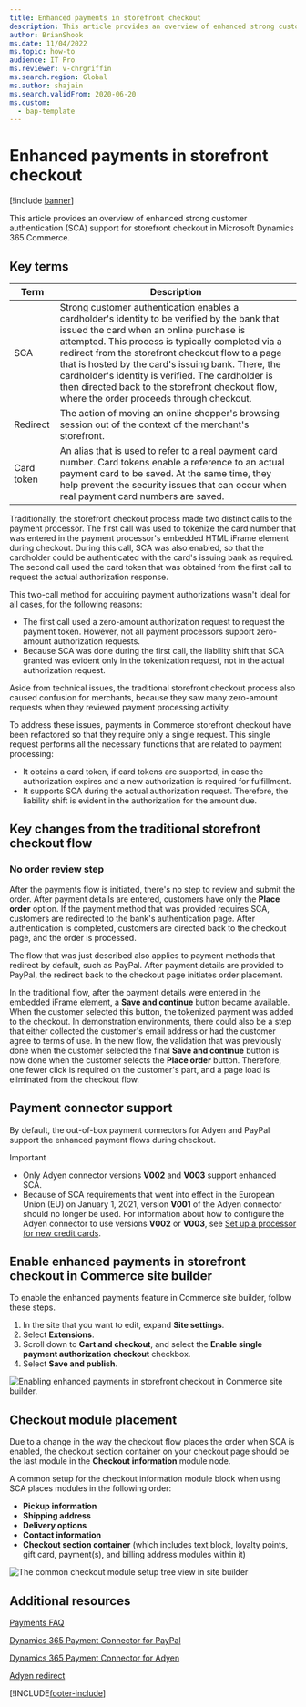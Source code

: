 ```yaml
---
title: Enhanced payments in storefront checkout
description: This article provides an overview of enhanced strong customer authentication (SCA) support for storefront checkout in Microsoft Dynamics 365 Commerce.
author: BrianShook
ms.date: 11/04/2022
ms.topic: how-to
audience: IT Pro
ms.reviewer: v-chrgriffin
ms.search.region: Global
ms.author: shajain
ms.search.validFrom: 2020-06-20
ms.custom: 
  - bap-template
---
```


# Enhanced payments in storefront checkout

[!include [banner](../includes/banner.md)]

This article provides an overview of enhanced strong customer authentication (SCA) support for storefront checkout in Microsoft Dynamics 365 Commerce.

## Key terms

| Term | Description |
|---|---|
| SCA | Strong customer authentication enables a cardholder's identity to be verified by the bank that issued the card when an online purchase is attempted. This process is typically completed via a redirect from the storefront checkout flow to a page that is hosted by the card's issuing bank. There, the cardholder's identity is verified. The cardholder is then directed back to the storefront checkout flow, where the order proceeds through checkout. |
| Redirect | The action of moving an online shopper's browsing session out of the context of the merchant's storefront. |
| Card token | An alias that is used to refer to a real payment card number. Card tokens enable a reference to an actual payment card to be saved. At the same time, they help prevent the security issues that can occur when real payment card numbers are saved. |

Traditionally, the storefront checkout process made two distinct calls to the payment processor. The first call was used to tokenize the card number that was entered in the payment processor's embedded HTML iFrame element during checkout. During this call, SCA was also enabled, so that the cardholder could be authenticated with the card's issuing bank as required. The second call used the card token that was obtained from the first call to request the actual authorization response.

This two-call method for acquiring payment authorizations wasn't ideal for all cases, for the following reasons:

- The first call used a zero-amount authorization request to request the payment token. However, not all payment processors support zero-amount authorization requests.
- Because SCA was done during the first call, the liability shift that SCA granted was evident only in the tokenization request, not in the actual authorization request.

Aside from technical issues, the traditional storefront checkout process also caused confusion for merchants, because they saw many zero-amount requests when they reviewed payment processing activity.

To address these issues, payments in Commerce storefront checkout have been refactored so that they require only a single request. This single request performs all the necessary functions that are related to payment processing:

- It obtains a card token, if card tokens are supported, in case the authorization expires and a new authorization is required for fulfillment.
- It supports SCA during the actual authorization request. Therefore, the liability shift is evident in the authorization for the amount due.

## Key changes from the traditional storefront checkout flow

### No order review step

After the payments flow is initiated, there's no step to review and submit the order. After payment details are entered, customers have only the **Place order** option. If the payment method that was provided requires SCA, customers are redirected to the bank's authentication page. After authentication is completed, customers are directed back to the checkout page, and the order is processed.

The flow that was just described also applies to payment methods that redirect by default, such as PayPal. After payment details are provided to PayPal, the redirect back to the checkout page initiates order placement.

In the traditional flow, after the payment details were entered in the embedded iFrame element, a **Save and continue** button became available. When the customer selected this button, the tokenized payment was added to the checkout. In demonstration environments, there could also be a step that either collected the customer's email address or had the customer agree to terms of use. In the new flow, the validation that was previously done when the customer selected the final **Save and continue** button is now done when the customer selects the **Place order** button. Therefore, one fewer click is required on the customer's part, and a page load is eliminated from the checkout flow.

## Payment connector support

By default, the out-of-box payment connectors for Adyen and PayPal support the enhanced payment flows during checkout.

> [!IMPORTANT]
> - Only Adyen connector versions **V002** and **V003** support enhanced SCA.
> - Because of SCA requirements that went into effect in the European Union (EU) on January 1, 2021, version **V001** of the Adyen connector should no longer be used. For information about how to configure the Adyen connector to use versions **V002** or **V003**, see [Set up a processor for new credit cards](adyen-connector-setup.md#set-up-a-processor-for-new-credit-cards).

## Enable enhanced payments in storefront checkout in Commerce site builder

To enable the enhanced payments feature in Commerce site builder, follow these steps.

1. In the site that you want to edit, expand **Site settings**.
2. Select **Extensions**.
3. Scroll down to **Cart and checkout**, and select the **Enable single payment authorization checkout** checkbox.
4. Select **Save and publish**.

![Enabling enhanced payments in storefront checkout in Commerce site builder.](media/rfac.png)

## Checkout module placement

Due to a change in the way the checkout flow places the order when SCA is enabled, the checkout section container on your checkout page should be the last module in the **Checkout information** module node. 

A common setup for the checkout information module block when using SCA places modules in the following order:

- **Pickup information**
- **Shipping address**
- **Delivery options**
- **Contact information**
- **Checkout section container** (which includes text block, loyalty points, gift card, payment(s), and billing address modules within it)

![The common checkout module setup tree view in site builder](../media/CheckoutFormModuleTreeOrder.png)

## Additional resources

[Payments FAQ](payments-retail.md)

[Dynamics 365 Payment Connector for PayPal](../paypal.md)

[Dynamics 365 Payment Connector for Adyen](adyen-connector.md)

[Adyen redirect](../adyen_redirect.md)

[!INCLUDE[footer-include](../../includes/footer-banner.md)]
